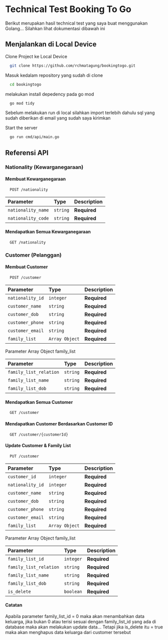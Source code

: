 
# Technical Test Booking To Go

Berikut merupakan hasil technical test yang saya buat menggunakan Golang... Silahkan lihat dokumentasi dibawah ini



## Menjalankan di Local Device

Clone Project ke Local Device

```bash
  git clone https://github.com/rchmatagung/bookingtogo.git
```

Masuk kedalam repository yang sudah di clone

```bash
  cd bookingtogo
```

melakukan install depedency pada go mod

```bash
  go mod tidy
```

Sebelum melakukan run di local silahkan import terlebih dahulu sql yang sudah diberikan di email yang sudah saya kirimkan

Start the server

```bash
  go run cmd/api/main.go
```


## Referensi API

### Nationality (Kewarganegaraan)

#### Membuat Kewarganegaraan

```http
  POST /nationality
```

| Parameter | Type     | Description                |
| :-------- | :------- | :------------------------- |
| `nationality_name` | `string` | **Required** |
| `nationality_code` | `string` | **Required** |

#### Mendapatkan Semua Kewarganegaraan

```http
  GET /nationality
```

### Customer (Pelanggan)

#### Membuat Customer

```http
  POST /customer
```

| Parameter | Type     | Description                |
| :-------- | :------- | :------------------------- |
| `nationality_id` | `integer` | **Required** |
| `customer_name` | `string` | **Required** |
| `customer_dob` | `string` | **Required** |
| `customer_phone` | `string` | **Required** |
| `customer_email` | `string` | **Required** |
| `family_list` | `Array Object` | **Required** |

Parameter Array Object family_list

| Parameter | Type     | Description                |
| :-------- | :------- | :------------------------- |
| `family_list_relation` | `string` | **Required** |
| `family_list_name` | `string` | **Required** |
| `family_list_dob` | `string` | **Required** |

#### Mendapatkan Semua Customer

```http
  GET /customer
```

#### Mendapatkan Customer Berdasarkan Customer ID

```http
  GET /customer/{customerId}
```

#### Update Customer & Family List

```http
  PUT /customer
```

| Parameter | Type     | Description                |
| :-------- | :------- | :------------------------- |
| `customer_id` | `integer` | **Required** |
| `nationality_id` | `integer` | **Required** |
| `customer_name` | `string` | **Required** |
| `customer_dob` | `string` | **Required** |
| `customer_phone` | `string` | **Required** |
| `customer_email` | `string` | **Required** |
| `family_list` | `Array Object` | **Required** |

Parameter Array Object family_list

| Parameter | Type     | Description                |
| :-------- | :------- | :------------------------- |
| `family_list_id` | `integer` | **Required** |
| `family_list_relation` | `string` | **Required** |
| `family_list_name` | `string` | **Required** |
| `family_list_dob` | `string` | **Required** |
| `is_delete` | `boolean` | **Required** |

#### Catatan
Apabila parameter family_list_id = 0 maka akan menambahkan data keluarga, jika bukan 0 atau terisi sesuai dengan family_list_id yang ada di database maka akan melakukan update data... Tetapi jika is_delete itu = true maka akan menghapus data keluarga dari customer tersebut



